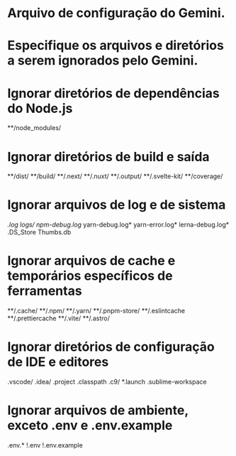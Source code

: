 # Arquivo de configuração do Gemini.
# Especifique os arquivos e diretórios a serem ignorados pelo Gemini.

# Ignorar diretórios de dependências do Node.js
**/node_modules/

# Ignorar diretórios de build e saída
**/dist/
**/build/
**/.next/
**/.nuxt/
**/.output/
**/.svelte-kit/
**/coverage/

# Ignorar arquivos de log e de sistema
*.log
logs/
npm-debug.log*
yarn-debug.log*
yarn-error.log*
lerna-debug.log*
.DS_Store
Thumbs.db

# Ignorar arquivos de cache e temporários específicos de ferramentas
**/.cache/
**/.npm/
**/.yarn/
**/.pnpm-store/
**/.eslintcache
**/.prettiercache
**/.vite/
**/.astro/

# Ignorar diretórios de configuração de IDE e editores
.vscode/
.idea/
.project
.classpath
.c9/
*.launch
.sublime-workspace

# Ignorar arquivos de ambiente, exceto .env e .env.example
.env.*
!.env
!.env.example
